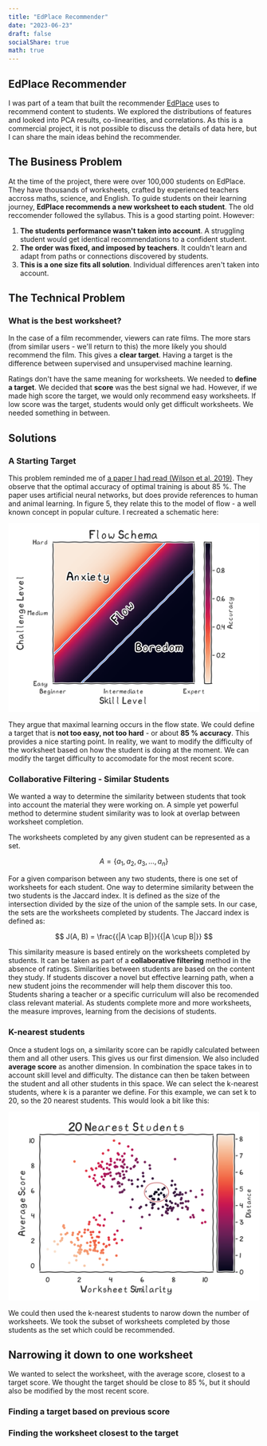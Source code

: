 ```yaml
---
title: "EdPlace Recommender"
date: "2023-06-23"
draft: false
socialShare: true
math: true
---
```


## EdPlace Recommender

I was part of a team that built the recommender [EdPlace](https://www.edplace.com/) uses to recommend content to students. We explored the distributions of features and looked into PCA results, co-linearities, and correlations. As this is a commercial project, it is not possible to discuss the details of data here, but I can share the main ideas behind the recommender.

## The Business Problem

At the time of the project, there were over 100,000 students on EdPlace. They have thousands of worksheets, crafted by experienced teachers accross maths, science, and English. To guide students on their learning journey, **EdPlace recommends a new worksheet to each student**. The old reccomender followed the syllabus. This is a good starting point. However:

1. **The students performance wasn't taken into account**. A struggling student would get identical recommendations to a confident student.
2. **The order was fixed, and imposed by teachers**. It couldn't learn and adapt from paths or connections discovered by students.
3. **This is a one size fits all solution**. Individual differences aren't taken into account.

## The Technical Problem

### What is the best worksheet?

In the case of a film recommender, viewers can rate films. The more stars (from similar users - we'll return to this) the more likely you should recommend the film. This gives a **clear target**. Having a target is the difference between supervised and unsupervised machine learning.

Ratings don't have the same meaning for worksheets. We needed to **define a target**. We decided that **score** was the best signal we had. However, if we made high score the target, we would only recommend easy worksheets. If low score was the target, students would only get difficult worksheets. We needed something in between.

## Solutions

### A Starting Target

This problem reminded me of [a paper I had read (Wilson et al, 2019)](https://www.nature.com/articles/s41467-019-12552-4). They observe that the optimal accuracy of optimal training is about 85 %. The paper uses artificial neural networks, but does provide references to human and animal learning. In figure 5, they relate this to the model of flow - a well known concept in popular culture. I recreated a schematic here:

![Flow](./flow_schema_transparent.png)

They argue that maximal learning occurs in the flow state. We could define a target that is **not too easy, not too hard** - or about **85 % accuracy**. This provides a nice starting point. In reality, we want to modify the difficulty of the worksheet based on how the student is doing at the moment. We can modify the target difficulty to accomodate for the most recent score.

### Collaborative Filtering - Similar Students

We wanted a way to determine the similarity between students that took into account the material they were working on. A simple yet powerful method to determine student similarity was to look at overlap between worksheet completion.

The worksheets completed by any given student can be represented as a set.

$$
A = \{a_1, a_2, a_3, \dots, a_n\}
$$

For a given comparison between any two students, there is one set of worksheets for each student. One way to determine similarity between the two students is the Jaccard index. It is defined as the size of the intersection divided by the size of the union of the sample sets. In our case, the sets are the worksheets completed by students. The Jaccard index is defined as:

$$
J(A, B) = \frac{{|A \cap B|}}{{|A \cup B|}}
$$

This similarity measure is based entirely on the worksheets completed by students. It can be taken as part of a **collaborative filtering** method in the absence of ratings. Similarities between students are based on the content they study. If students discover a novel but effective learning path, when a new student joins the recommender will help them discover this too. Students sharing a teacher or a specific curriculum will also be recomended class relevant material. As students complete more and more worksheets, the measure improves, learning from the decisions of students.

### K-nearest students

Once a student logs on, a similarity score can be rapidly calculated between them and all other users. This gives us our first dimension. We also included **average score** as another dimension. In combination the space takes in to account skill level and difficulty. The distance can then be taken between the student and all other students in this space. We can select the k-nearest students, where k is a paranter we define. For this example, we can set k to 20, so the 20 nearest students. This would look a bit like this:

![k_nearest](./k_nearest.png)

We could then used the k-nearest students to narow down the number of worksheets. We took the subset of worksheets completed by those students as the set which could be recommended.

## Narrowing it down to one worksheet

We wanted to select the worksheet, with the average score, closest to a target score. We thought the target should be close to 85 %, but it should also be modified by the most recent score.

### Finding a target based on previous score


### Finding the worksheet closest to the target
